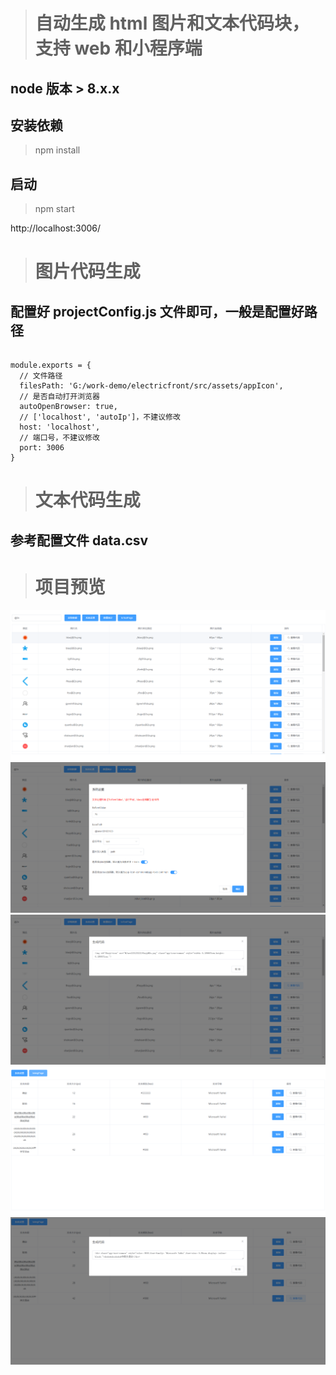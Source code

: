 > # 自动生成 html 图片和文本代码块，支持 web 和小程序端

## node 版本 > 8.x.x

## 安装依赖

> npm install

## 启动

> npm start

http://localhost:3006/

> # 图片代码生成

## 配置好 projectConfig.js 文件即可，一般是配置好路径

```

module.exports = {
  // 文件路径
  filesPath: 'G:/work-demo/electricfront/src/assets/appIcon',
  // 是否自动打开浏览器
  autoOpenBrowser: true,
  // ['localhost', 'autoIp']，不建议修改
  host: 'localhost',
  // 端口号，不建议修改
  port: 3006
}

```

> # 文本代码生成

## 参考配置文件 data.csv

> # 项目预览

![Image text](https://raw.githubusercontent.com/is-liyiwei/gif/master/codeGenerator/1.png)
![Image text](https://raw.githubusercontent.com/is-liyiwei/gif/master/codeGenerator/2.png)
![Image text](https://raw.githubusercontent.com/is-liyiwei/gif/master/codeGenerator/3.png)
![Image text](https://raw.githubusercontent.com/is-liyiwei/gif/master/codeGenerator/4.png)
![Image text](https://raw.githubusercontent.com/is-liyiwei/gif/master/codeGenerator/5.png)
